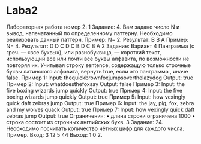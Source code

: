 # Laba2
Лабораторная работа номер 2:
1 Задание:
4. Вам задано число N и вывод, напечатанный по определенному паттерну.
Необходимо реализовать данный паттерн.
Пример: N= 2.
Результат:
B
B A
Пример: N= 4.
Результат:
D
D C
D C B
D C B A
2 Задание:
Вариант 4
Панграмма (с греч. — «все буквы»), или разнобуквица, — короткий текст,
использующий все или почти все буквы алфавита, по возможности не повторяя их.
Учитывая строку sentence, содержащую только строчные буквы латинского
алфавита, вернуть true, если это панграмма , иначе false.
Пример 1:
Input: thequickbrownfoxjumpsoverthelazydog
Output: true
Пример 2:
Input: whatdoesthefoxsay
Output: false
Пример 3:
Input: the five boxing wizards jump quickly
Output: true
Пример 4:
Input: the five boxing wizards jump quickly
Output: true
Пример 5:
Input: how vexingly quick daft zebras jump
Output: true
Пример 6:
Input: the jay, pig, fox, zebra and my wolves quack
Output: true
Пример 7:
Input: how vexingly quick daft zebras jump
Output: true
Ограничения:
• длина строки ограничена 1000
• строка состоит из строчных английских букв.
3 Задание:
24. Необходимо посчитать количество чётных цифр для каждого числа.
Пример. Вход: 3 12 5 44 Выход: 1 0 2.